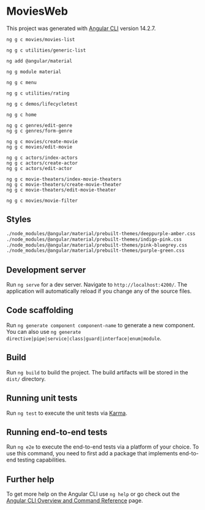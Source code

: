 # MoviesWeb

This project was generated with [Angular CLI](https://github.com/angular/angular-cli) version 14.2.7.

```angularCLI
ng g c movies/movies-list

ng g c utilities/generic-list

ng add @angular/material

ng g module material

ng g c menu

ng g c utilities/rating

ng g c demos/lifecycletest

ng g c home

ng g c genres/edit-genre
ng g c genres/form-genre

ng g c movies/create-movie
ng g c movies/edit-movie

ng g c actors/index-actors
ng g c actors/create-actor
ng g c actors/edit-actor

ng g c movie-theaters/index-movie-theaters
ng g c movie-theaters/create-movie-theater
ng g c movie-theaters/edit-movie-theater

ng g c movies/movie-filter
```

## Styles

```bash
./node_modules/@angular/material/prebuilt-themes/deeppurple-amber.css
./node_modules/@angular/material/prebuilt-themes/indigo-pink.css
./node_modules/@angular/material/prebuilt-themes/pink-bluegrey.css
./node_modules/@angular/material/prebuilt-themes/purple-green.css
```

## Development server

Run `ng serve` for a dev server. Navigate to `http://localhost:4200/`. The application will automatically reload if you change any of the source files.

## Code scaffolding

Run `ng generate component component-name` to generate a new component. You can also use `ng generate directive|pipe|service|class|guard|interface|enum|module`.

## Build

Run `ng build` to build the project. The build artifacts will be stored in the `dist/` directory.

## Running unit tests

Run `ng test` to execute the unit tests via [Karma](https://karma-runner.github.io).

## Running end-to-end tests

Run `ng e2e` to execute the end-to-end tests via a platform of your choice. To use this command, you need to first add a package that implements end-to-end testing capabilities.

## Further help

To get more help on the Angular CLI use `ng help` or go check out the [Angular CLI Overview and Command Reference](https://angular.io/cli) page.
